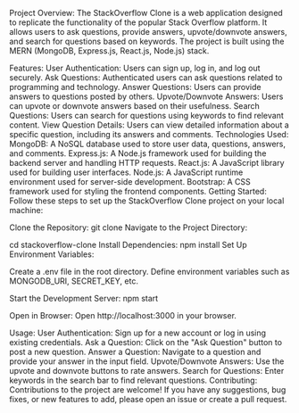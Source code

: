 Project Overview:
The StackOverflow Clone is a web application designed to replicate the functionality of the popular Stack Overflow platform. It allows users to ask questions, provide answers, upvote/downvote answers, and search for questions based on keywords. The project is built using the MERN (MongoDB, Express.js, React.js, Node.js) stack.

Features:
User Authentication: Users can sign up, log in, and log out securely.
Ask Questions: Authenticated users can ask questions related to programming and technology.
Answer Questions: Users can provide answers to questions posted by others.
Upvote/Downvote Answers: Users can upvote or downvote answers based on their usefulness.
Search Questions: Users can search for questions using keywords to find relevant content.
View Question Details: Users can view detailed information about a specific question, including its answers and comments.
Technologies Used:
MongoDB: A NoSQL database used to store user data, questions, answers, and comments.
Express.js: A Node.js framework used for building the backend server and handling HTTP requests.
React.js: A JavaScript library used for building user interfaces.
Node.js: A JavaScript runtime environment used for server-side development.
Bootstrap: A CSS framework used for styling the frontend components.
Getting Started:
Follow these steps to set up the StackOverflow Clone project on your local machine:

Clone the Repository:
git clone <repository-url>
Navigate to the Project Directory:

cd stackoverflow-clone
Install Dependencies:
npm install
Set Up Environment Variables:

Create a .env file in the root directory.
Define environment variables such as MONGODB_URI, SECRET_KEY, etc.

Start the Development Server:
npm start

Open in Browser:
Open http://localhost:3000 in your browser.

Usage:
User Authentication: Sign up for a new account or log in using existing credentials.
Ask a Question: Click on the "Ask Question" button to post a new question.
Answer a Question: Navigate to a question and provide your answer in the input field.
Upvote/Downvote Answers: Use the upvote and downvote buttons to rate answers.
Search for Questions: Enter keywords in the search bar to find relevant questions.
Contributing:
Contributions to the project are welcome! If you have any suggestions, bug fixes, or new features to add, please open an issue or create a pull request.
